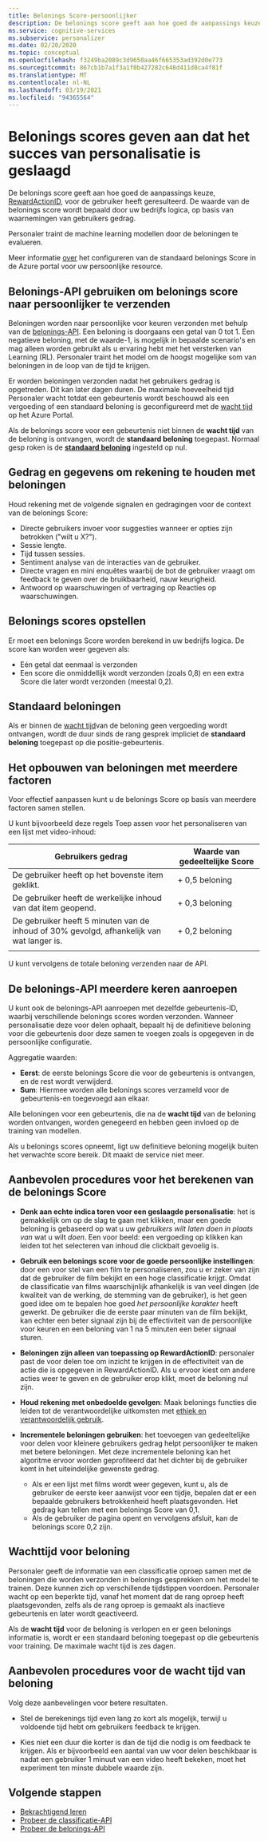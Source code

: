 ```yaml
---
title: Belonings Score-persoonlijker
description: De belonings score geeft aan hoe goed de aanpassings keuze, RewardActionID, voor de gebruiker heeft geresulteerd. De waarde van de belonings score wordt bepaald door uw bedrijfs logica, op basis van waarnemingen van gebruikers gedrag. Personaler traint de machine learning modellen door de beloningen te evalueren.
ms.service: cognitive-services
ms.subservice: personalizer
ms.date: 02/20/2020
ms.topic: conceptual
ms.openlocfilehash: f3249ba2089c3d9650aa46f665353ad392d0e773
ms.sourcegitcommit: 867cb1b7a1f3a1f0b427282c648d411d0ca4f81f
ms.translationtype: MT
ms.contentlocale: nl-NL
ms.lasthandoff: 03/19/2021
ms.locfileid: "94365564"
---
```

# <a name="reward-scores-indicate-success-of-personalization"></a>Belonings scores geven aan dat het succes van personalisatie is geslaagd

De belonings score geeft aan hoe goed de aanpassings keuze, [RewardActionID](/rest/api/cognitiveservices/personalizer/rank/rank#response), voor de gebruiker heeft geresulteerd. De waarde van de belonings score wordt bepaald door uw bedrijfs logica, op basis van waarnemingen van gebruikers gedrag.

Personaler traint de machine learning modellen door de beloningen te evalueren.

Meer informatie [over](how-to-settings.md#configure-rewards-for-the-feedback-loop) het configureren van de standaard belonings Score in de Azure portal voor uw persoonlijke resource.

## <a name="use-reward-api-to-send-reward-score-to-personalizer"></a>Belonings-API gebruiken om belonings score naar persoonlijker te verzenden

Beloningen worden naar persoonlijke voor keuren verzonden met behulp van de [belonings-API](/rest/api/cognitiveservices/personalizer/events/reward). Een beloning is doorgaans een getal van 0 tot 1. Een negatieve beloning, met de waarde-1, is mogelijk in bepaalde scenario's en mag alleen worden gebruikt als u ervaring hebt met het versterken van Learning (RL). Personaler traint het model om de hoogst mogelijke som van beloningen in de loop van de tijd te krijgen.

Er worden beloningen verzonden nadat het gebruikers gedrag is opgetreden. Dit kan later dagen duren. De maximale hoeveelheid tijd Personaler wacht totdat een gebeurtenis wordt beschouwd als een vergoeding of een standaard beloning is geconfigureerd met de [wacht tijd](#reward-wait-time) op het Azure Portal.

Als de belonings score voor een gebeurtenis niet binnen de **wacht tijd** van de beloning is ontvangen, wordt de **standaard beloning** toegepast. Normaal gesp roken is de **[standaard beloning](how-to-settings.md#configure-reward-settings-for-the-feedback-loop-based-on-use-case)** ingesteld op nul.


## <a name="behaviors-and-data-to-consider-for-rewards"></a>Gedrag en gegevens om rekening te houden met beloningen

Houd rekening met de volgende signalen en gedragingen voor de context van de belonings Score:

* Directe gebruikers invoer voor suggesties wanneer er opties zijn betrokken ("wilt u X?").
* Sessie lengte.
* Tijd tussen sessies.
* Sentiment analyse van de interacties van de gebruiker.
* Directe vragen en mini enquêtes waarbij de bot de gebruiker vraagt om feedback te geven over de bruikbaarheid, nauw keurigheid.
* Antwoord op waarschuwingen of vertraging op Reacties op waarschuwingen.

## <a name="composing-reward-scores"></a>Belonings scores opstellen

Er moet een belonings Score worden berekend in uw bedrijfs logica. De score kan worden weer gegeven als:

* Eén getal dat eenmaal is verzonden
* Een score die onmiddellijk wordt verzonden (zoals 0,8) en een extra Score die later wordt verzonden (meestal 0,2).

## <a name="default-rewards"></a>Standaard beloningen

Als er binnen de [wacht tijd](#reward-wait-time)van de beloning geen vergoeding wordt ontvangen, wordt de duur sinds de rang gesprek impliciet de **standaard beloning** toegepast op die positie-gebeurtenis.

## <a name="building-up-rewards-with-multiple-factors"></a>Het opbouwen van beloningen met meerdere factoren

Voor effectief aanpassen kunt u de belonings Score op basis van meerdere factoren samen stellen.

U kunt bijvoorbeeld deze regels Toep assen voor het personaliseren van een lijst met video-inhoud:

|Gebruikers gedrag|Waarde van gedeeltelijke Score|
|--|--|
|De gebruiker heeft op het bovenste item geklikt.|+ 0,5 beloning|
|De gebruiker heeft de werkelijke inhoud van dat item geopend.|+ 0,3 beloning|
|De gebruiker heeft 5 minuten van de inhoud of 30% gevolgd, afhankelijk van wat langer is.|+ 0,2 beloning|
|||

U kunt vervolgens de totale beloning verzenden naar de API.

## <a name="calling-the-reward-api-multiple-times"></a>De belonings-API meerdere keren aanroepen

U kunt ook de belonings-API aanroepen met dezelfde gebeurtenis-ID, waarbij verschillende belonings scores worden verzonden. Wanneer personalisatie deze voor delen ophaalt, bepaalt hij de definitieve beloning voor die gebeurtenis door deze samen te voegen zoals is opgegeven in de persoonlijke configuratie.

Aggregatie waarden:

*  **Eerst**: de eerste belonings Score die voor de gebeurtenis is ontvangen, en de rest wordt verwijderd.
* **Sum**: Hiermee worden alle belonings scores verzameld voor de gebeurtenis-en toegevoegd aan elkaar.

Alle beloningen voor een gebeurtenis, die na de **wacht tijd** van de beloning worden ontvangen, worden genegeerd en hebben geen invloed op de training van modellen.

Als u belonings scores opneemt, ligt uw definitieve beloning mogelijk buiten het verwachte score bereik. Dit maakt de service niet meer.

## <a name="best-practices-for-calculating-reward-score"></a>Aanbevolen procedures voor het berekenen van de belonings Score

* **Denk aan echte indica toren voor een geslaagde personalisatie**: het is gemakkelijk om op de slag te gaan met klikken, maar een goede beloning is gebaseerd op wat u uw *gebruikers wilt laten doen in plaats van* wat u wilt *doen*.  Een voor beeld: een vergoeding op klikken kan leiden tot het selecteren van inhoud die clickbait gevoelig is.

* **Gebruik een belonings score voor de goede persoonlijke instellingen**: door een voor stel van een film te personaliseren, zou u er zeker van zijn dat de gebruiker de film bekijkt en een hoge classificatie krijgt. Omdat de classificatie van films waarschijnlijk afhankelijk is van veel dingen (de kwaliteit van de werking, de stemming van de gebruiker), is het geen goed idee om te bepalen hoe goed *het persoonlijke karakter* heeft gewerkt. De gebruiker die de eerste paar minuten van de film bekijkt, kan echter een beter signaal zijn bij de effectiviteit van de persoonlijke voor keuren en een beloning van 1 na 5 minuten een beter signaal sturen.

* **Beloningen zijn alleen van toepassing op RewardActionID**: personaler past de voor delen toe om inzicht te krijgen in de effectiviteit van de actie die is opgegeven in RewardActionID. Als u ervoor kiest om andere acties weer te geven en de gebruiker erop klikt, moet de beloning nul zijn.

* **Houd rekening met onbedoelde gevolgen**: Maak belonings functies die leiden tot de verantwoordelijke uitkomsten met [ethiek en verantwoordelijk gebruik](ethics-responsible-use.md).

* **Incrementele beloningen gebruiken**: het toevoegen van gedeeltelijke voor delen voor kleinere gebruikers gedrag helpt persoonlijker te maken met betere beloningen. Met deze incrementele beloning kan het algoritme ervoor worden geprofiteerd dat het dichter bij de gebruiker komt in het uiteindelijke gewenste gedrag.
    * Als er een lijst met films wordt weer gegeven, kunt u, als de gebruiker de eerste keer aanwijst voor een tijdje, bepalen dat er een bepaalde gebruikers betrokkenheid heeft plaatsgevonden. Het gedrag kan tellen met een belonings Score van 0,1.
    * Als de gebruiker de pagina opent en vervolgens afsluit, kan de belonings score 0,2 zijn.

## <a name="reward-wait-time"></a>Wachttijd voor beloning

Personaler geeft de informatie van een classificatie oproep samen met de beloningen die worden verzonden in belonings gesprekken om het model te trainen. Deze kunnen zich op verschillende tijdstippen voordoen. Personaler wacht op een beperkte tijd, vanaf het moment dat de rang oproep heeft plaatsgevonden, zelfs als de rang oproep is gemaakt als inactieve gebeurtenis en later wordt geactiveerd.

Als de **wacht tijd** voor de beloning is verlopen en er geen belonings informatie is, wordt er een standaard beloning toegepast op die gebeurtenis voor training. De maximale wacht tijd is zes dagen.

## <a name="best-practices-for-reward-wait-time"></a>Aanbevolen procedures voor de wacht tijd van beloning

Volg deze aanbevelingen voor betere resultaten.

* Stel de berekenings tijd even lang zo kort als mogelijk, terwijl u voldoende tijd hebt om gebruikers feedback te krijgen.

* Kies niet een duur die korter is dan de tijd die nodig is om feedback te krijgen. Als er bijvoorbeeld een aantal van uw voor delen beschikbaar is nadat een gebruiker 1 minuut van een video heeft bekeken, moet het experiment ten minste dubbele waarde zijn.

## <a name="next-steps"></a>Volgende stappen

* [Bekrachtigend leren](concepts-reinforcement-learning.md)
* [Probeer de classificatie-API](https://westus2.dev.cognitive.microsoft.com/docs/services/personalizer-api/operations/Rank/console)
* [Probeer de belonings-API](https://westus2.dev.cognitive.microsoft.com/docs/services/personalizer-api/operations/Reward)